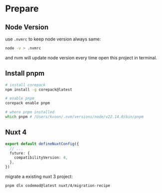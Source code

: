 # Prepare

## Node Version

use `.nvmrc` to keep node version always same:

```sh
node -v > .nvmrc
```

and nvm will update node version every time open this project in terminal.

## Install pnpm

```zsh
# install corepack
npm install -g corepack@latest

# enable pnpm
corepack enable pnpm

# where pnpm installed
which pnpm # /Users/kvoon/.nvm/versions/node/v22.14.0/bin/pnpm
```

## Nuxt 4

```ts
export default defineNuxtConfig({
  // ...
  future: {
    compatibilityVersion: 4,
  },
})
```

migrate a existing nuxt 3 project:

```sh
pnpm dlx codemod@latest nuxt/4/migration-recipe
```
